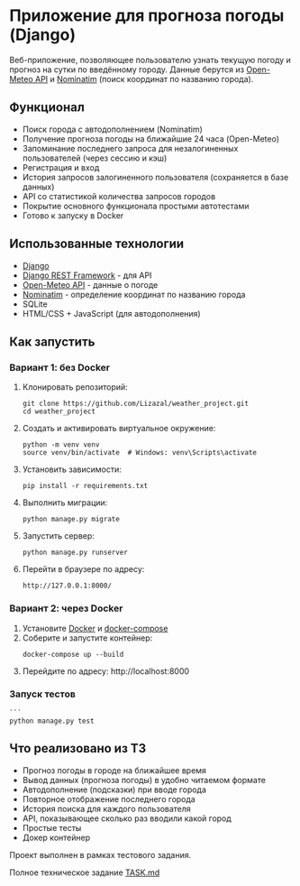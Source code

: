 # Приложение для прогноза погоды (Django)

Веб-приложение, позволяющее пользователю узнать текущую погоду и прогноз на сутки по введённому городу. Данные берутся из [Open-Meteo API](https://open-meteo.com/) и [Nominatim](https://nominatim.org/) (поиск координат по названию города).

## Функционал

- Поиск города с автодополнением (Nominatim)
- Получение прогноза погоды на ближайшие 24 часа (Open-Meteo)
- Запоминание последнего запроса для незалогиненных пользователей (через сессию и кэш)
- Регистрация и вход
- История запросов залогиненного пользователя (сохраняется в базе данных)
- API со статистикой количества запросов городов
- Покрытие основного функционала простыми автотестами
- Готово к запуску в Docker

## Использованные технологии

- [Django](https://www.djangoproject.com/)
- [Django REST Framework](https://www.django-rest-framework.org/) - для API
- [Open-Meteo API](https://open-meteo.com/) - данные о погоде
- [Nominatim](https://nominatim.org/) - определение координат по названию города
- SQLite
- HTML/CSS + JavaScript (для автодополнения)

## Как запустить

### Вариант 1: без Docker

1. Клонировать репозиторий:
   ```
   git clone https://github.com/Lizazal/weather_project.git
   cd weather_project
2. Создать и активировать виртуальное окружение:
   ```
   python -m venv venv
   source venv/bin/activate  # Windows: venv\Scripts\activate
3. Установить зависимости:
   ```
   pip install -r requirements.txt
4. Выполнить миграции:
   ```
   python manage.py migrate
5. Запустить сервер:
   ```
   python manage.py runserver
6. Перейти в браузере по адресу:
   ```
   http://127.0.0.1:8000/

### Вариант 2: через Docker


1. Установите [Docker](https://www.docker.com/) и [docker-compose](https://docs.docker.com/compose/)
2. Соберите и запустите контейнер:
   ```
   docker-compose up --build
3. Перейдите по адресу: http://localhost:8000

### Запуск тестов
    ```
    python manage.py test

## Что реализовано из ТЗ

- Прогноз погоды в городе на ближайшее время
- Вывод данных (прогноза погоды) в удобно читаемом формате
- Автодополнение (подсказки) при вводе города
- Повторное отображение последнего города
- История поиска для каждого пользователя
- API, показывающее сколько раз вводили какой город
- Простые тесты
- Докер контейнер

Проект выполнен в рамках тестового задания.

Полное техническое задание [TASK.md](TASK.md)